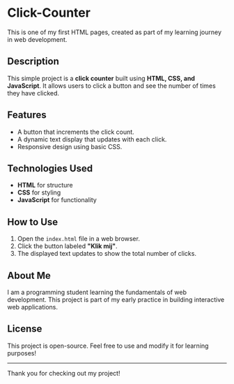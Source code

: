 # Click-Counter

This is one of my first HTML pages, created as part of my learning journey in web development.

## Description

This simple project is a **click counter** built using **HTML, CSS, and JavaScript**. It allows users to click a button and see the number of times they have clicked.

## Features

- A button that increments the click count.
- A dynamic text display that updates with each click.
- Responsive design using basic CSS.

## Technologies Used

- **HTML** for structure  
- **CSS** for styling  
- **JavaScript** for functionality  

## How to Use

1. Open the `index.html` file in a web browser.
2. Click the button labeled **"Klik mij"**.
3. The displayed text updates to show the total number of clicks.

## About Me

I am a programming student learning the fundamentals of web development. This project is part of my early practice in building interactive web applications.

## License

This project is open-source. Feel free to use and modify it for learning purposes!

---

Thank you for checking out my project!
